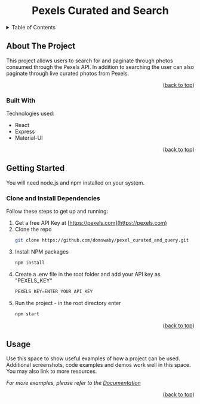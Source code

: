<a name="readme-top"></a>

<br />
<div align="center">
  
  <h1 align="center">Pexels Curated and Search</h1>

</div>



<!-- TABLE OF CONTENTS -->
<details>
  <summary>Table of Contents</summary>
  <ol>
    <li>
      <a href="#about-the-project">About The Project</a>
      <ul>
        <li><a href="#built-with">Built With</a></li>
      </ul>
    </li>
    <li>
      <a href="#getting-started">Getting Started</a>
      <ul>
        <li><a href="#prerequisites">Prerequisites</a></li>
        <li><a href="#installation">Installation</a></li>
      </ul>
    </li>
    <li><a href="#usage">Usage</a></li>

  </ol>
</details>



<!-- ABOUT THE PROJECT -->
## About The Project

This project allows users to search for and paginate through photos consumed through the Pexels API.  In addition to searching the user can also paginate through live curated photos from Pexels.

<p align="right">(<a href="#readme-top">back to top</a>)</p>

### Built With

Technologies used:

* React
* Express
* Material-UI

<p align="right">(<a href="#readme-top">back to top</a>)</p>

<!-- GETTING STARTED -->
## Getting Started

You will need node.js and npm installed on your system.

### Clone and Install Dependencies 

Follow these steps to get up and running: 

1. Get a free API Key at [https://pexels.com](https://pexels.com)
2. Clone the repo
   ```sh
   git clone https://github.com/domswaby/pexel_curated_and_query.git
   ```
3. Install NPM packages
   ```sh
   npm install
   ```
4. Create a .env file in the root folder and add your API key as "PEXELS_KEY"
   ```js
   PEXELS_KEY=ENTER_YOUR_API_KEY
   ```
5. Run the project - in the root directory enter
   ```js
   npm start
   ```

<p align="right">(<a href="#readme-top">back to top</a>)</p>



<!-- USAGE EXAMPLES -->
## Usage

Use this space to show useful examples of how a project can be used. Additional screenshots, code examples and demos work well in this space. You may also link to more resources.

_For more examples, please refer to the [Documentation](https://example.com)_

<p align="right">(<a href="#readme-top">back to top</a>)</p>
